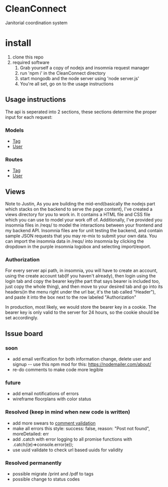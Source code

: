 # CleanConnect
Janitorial coordination system

# install
1. clone this repo
2. required software
    1. Grab yourself a copy of nodejs and insomnia request manager
    2. run 'npm i' in the CleanConnect directory
    3. start mongodb and the node server using 'node server.js'
    4. You're all set, go on to the usage instructions
    
## Usage instructions
The api is seperated into 2 sections, these sections determine the proper input for each request:

### Models
* [Tag](/models/Tag.js)
* [User](/models/User.js)

### Routes
* [Tag](/routes/tag.js)
* [User](/routes/user.js)
    
## Views
Note to Justin, As you are building the mid-end(basically the nodejs part which stacks on the backend to serve the page content), I've created a views directory for you to work in. It contains a HTML file and CSS file which you can use to model your work off of. Additionally, I've provided you insomnia files in /reqs/ to model the interactions between your frontend and my backend API. Insomnia files are for unit testing the backend, and contain sample JSON requests that you may re-mix to submit your own data. You can import the insomnia data in /reqs/ into insomnia by clicking the dropdown in the purple insomnia logobox and selecting import/export.

### Authorization
For every server api path, in insomnia, you will have to create an account, using the create account tab(If you haven't already), then login using the login tab and copy the bearer key(the part that says bearer is included too, just copy the whole thing), and then move to your desired tab and go into its headers(in the menu right under the url bar, it's the tab called "Header"), and paste it into the box next to the row labeled "Authorization"

In production, most likely, we would store the bearer key in a cookie. The bearer key is only valid to the server for 24 hours, so the cookie should be set accordingly.

## Issue board

### soon
* add email verification for both information change, delete user and signup -- use this npm mod for this: https://nodemailer.com/about/
* re-do comments to make code more legible

### future
* add email notifications of errors
* wireframe floorplans with color status

### Resolved (keep in mind when new code is written)
* add more swears to [comment validation](/validation/apr.js)
* make all errors this style:
	success: false,
	reason: "Post not found",
	moreDetailed: err
* add .catch with error logging to all promise functions with .catch((e)=>console.error(e));
* use uuid validate to check url based uuids for validity


### Resolved permanently
* possible migrate /print and /pdf to tags
* possible change to status codes
